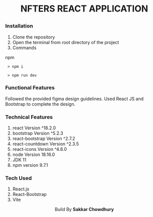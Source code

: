 # <p  align="center"> NFTERS REACT APPLICATION</p>

### Installation

1. Clone the repository
2. Open the terminal from root directory of the project
3. Commands

npm

```
 > npm i
```

```
 > npm run dev
```

### Functional Features

Followed the provided figma design guidelines. Used React JS and Bootstrap to complete the design.

### Technical Features

1. react Version ^18.2.0
2. bootstrap Version ^5.2.3
3. react-bootstrap Version ^2.7.2
4. react-countdown Version ^2.3.5
5. react-icons Version ^4.8.0
6. node Version 18.16.0
7. JDK 11
8. npm version 9.7.1

### Tech Used

1. React.js
2. React-Bootstrap
3. Vite

<p align="center" bold> Build By <b>Sakkar Chowdhury</b></p>
